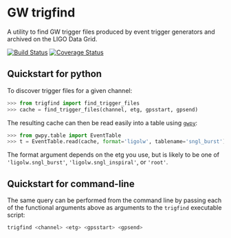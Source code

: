 # GW trigfind

A utility to find GW trigger files produced by event trigger generators and archived on the LIGO Data Grid.

[![Build Status](https://travis-ci.org/ligovirgo/trigfind.svg?branch=master)](https://travis-ci.org/ligovirgo/trigfind)
[![Coverage Status](https://coveralls.io/repos/github/ligovirgo/trigfind/badge.svg?branch=master)](https://coveralls.io/github/ligovirgo/trigfind?branch=master)

## Quickstart for python

To discover trigger files for a given channel:

```python
>>> from trigfind import find_trigger_files
>>> cache = find_trigger_files(channel, etg, gpsstart, gpsend)
```

The resulting cache can then be read easily into a table using [`gwpy`](//gwpy.github.io/):

```python
>>> from gwpy.table import EventTable
>>> t = EventTable.read(cache, format='ligolw', tablename='sngl_burst')
```

The format argument depends on the etg you use, but is likely to be one of `'ligolw.sngl_burst'`, `'ligolw.sngl_inspiral'`, or `'root'`.

## Quickstart for command-line

The same query can be performed from the command line by passing each of the functional arguments above as arguments to the `trigfind` executable script:

```bash
trigfind <channel> <etg> <gpsstart> <gpsend>
```
